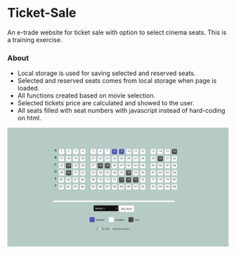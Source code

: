# Ticket-Sale
An e-trade website for ticket sale with option to select cinema seats. This is a training exercise.

### About

- Local storage is used for saving selected and reserved seats.
- Selected and reserved seats comes from local storage when page is loaded.
- All functions created based on movie selection.
- Selected tickets price are calculated and showed to the user.
- All seats filled with seat numbers with javascript instead of hard-coding on html. 


![Ticket Sale](https://github.com/zeybusra/Ticket-Sale/blob/main/Screenshot.png?raw=true)

